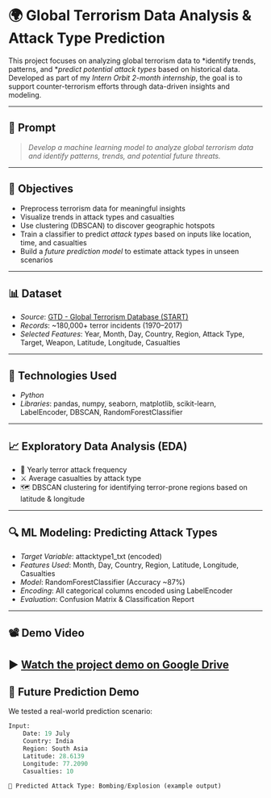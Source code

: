 # 🌍 Global Terrorism Data Analysis & Attack Type Prediction

This project focuses on analyzing global terrorism data to *identify trends, patterns, and **predict potential attack types* based on historical data. Developed as part of my *Intern Orbit 2-month internship*, the goal is to support counter-terrorism efforts through data-driven insights and modeling.

---

## 📌 Prompt

> *Develop a machine learning model to analyze global terrorism data and identify patterns, trends, and potential future threats.*

---

## 🎯 Objectives

- Preprocess terrorism data for meaningful insights
- Visualize trends in attack types and casualties
- Use clustering (DBSCAN) to discover geographic hotspots
- Train a classifier to predict *attack types* based on inputs like location, time, and casualties
- Build a *future prediction model* to estimate attack types in unseen scenarios

---

## 📊 Dataset

- *Source*: [GTD - Global Terrorism Database (START)](https://www.start.umd.edu/gtd/)
- *Records*: ~180,000+ terror incidents (1970–2017)
- *Selected Features*: Year, Month, Day, Country, Region, Attack Type, Target, Weapon, Latitude, Longitude, Casualties

---

## 🧠 Technologies Used

- *Python*  
- *Libraries*: pandas, numpy, seaborn, matplotlib, scikit-learn, LabelEncoder, DBSCAN, RandomForestClassifier

---

## 📈 Exploratory Data Analysis (EDA)

- 📆 Yearly terror attack frequency
- ⚔️ Average casualties by attack type
- 🗺️ DBSCAN clustering for identifying terror-prone regions based on latitude & longitude

---

## 🔍 ML Modeling: Predicting Attack Types

- *Target Variable*: attacktype1_txt (encoded)
- *Features Used*: Month, Day, Country, Region, Latitude, Longitude, Casualties
- *Model*: RandomForestClassifier (Accuracy ~87%)
- *Encoding*: All categorical columns encoded using LabelEncoder
- *Evaluation*: Confusion Matrix & Classification Report

---


## 📽️ Demo Video

▶️ [Watch the project demo on Google Drive](https://www.linkedin.com/posts/kesana-mohana-mounika-548114344_machinelearning-terrorismanalysis-internorbit-activity-7352286545032216576-7Aur?utm_source=share&utm_medium=member_android&rcm=ACoAAFYoewgBCwKr-tM3UK4tbA8AS98p6O7bcOE)
---

## 🚀 Future Prediction Demo

We tested a real-world prediction scenario:

```python
Input:
    Date: 19 July
    Country: India
    Region: South Asia
    Latitude: 28.6139
    Longitude: 77.2090
    Casualties: 10

🔮 Predicted Attack Type: Bombing/Explosion (example output)
